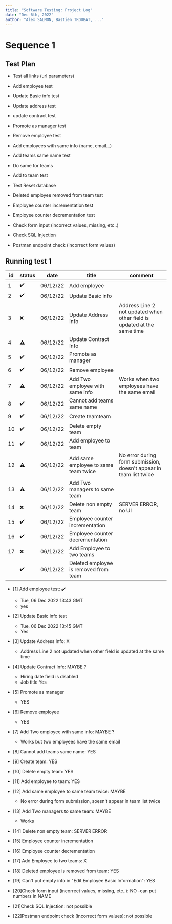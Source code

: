 ```yaml
---
title: "Software Testing: Project Log"
date: "Dec 6th, 2022"
author: "Alex SALMON, Bastien TROUBAT, ..."
---
```


# Sequence 1

## Test Plan 

- Test all links (url parameters)

- Add employee test
- Update Basic info test
- Update address test
- update contract test
- Promote as manager test
- Remove employee test

- Add employees with same info (name, email...)
- Add teams same name test 

- Do same for teams
- Add to team test

- Test Reset database 

- Deleted employee removed from team test 

- Employee counter incrementation test
- Employee counter decrementation test

- Check form input (incorrect values, missing, etc..)

- Check SQL Injection

- Postman endpoint check (incorrect form values) 

## Running test 1

| id  | status             | date     | title                                 | comment                                                                 |
| --- | ------------------ | -------- | ------------------------------------- | ----------------------------------------------------------------------- |
| 1   | :heavy_check_mark: | 06/12/22 | Add employee                          |                                                                         |
| 2   | :heavy_check_mark: | 06/12/22 | Update Basic info                     |                                                                         |
| 3   | :x:                | 06/12/22 | Update Address Info                   | Address Line 2 not updated when other field is updated at the same time |
| 4   | :warning:          | 06/12/22 | Update Contract Info                  |                                                                         |
| 5   | :heavy_check_mark: | 06/12/22 | Promote as manager                    |                                                                         |
| 6   | :heavy_check_mark: | 06/12/22 | Remove employee                       |                                                                         |
| 7   | :warning:          | 06/12/22 | Add Two employee with same info       | Works when two employees have the same email                            |
| 8   | :heavy_check_mark: | 06/12/22 | Cannot add teams same name            |                                                                         |
| 9   | :heavy_check_mark: | 06/12/22 | Create teamteam                       |                                                                         |
| 10  | :heavy_check_mark: | 06/12/22 | Delete empty team                     |                                                                         |
| 11  | :heavy_check_mark: | 06/12/22 | Add employee to team                  |                                                                         |
| 12  | :warning:          | 06/12/22 | Add same employee to same team twice  | No error during form submission, doesn't appear in team list twice      |
| 13  | :warning:          | 06/12/22 | Add Two managers to same team         |                                                                         |
| 14  | :x:                | 06/12/22 | Delete non empty team                 | SERVER ERROR, no UI                                                     |
| 15  | :heavy_check_mark: | 06/12/22 | Employee counter incrementation       |                                                                         |
| 16  | :heavy_check_mark: | 06/12/22 | Employee counter decrementation       |                                                                         |
| 17  | :x:                | 06/12/22 | Add Employee to two teams             |                                                                         |
|     | :heavy_check_mark: | 06/12/22 | Deleted employee is removed from team |                                                                         |


-  [1] Add employee test: :heavy_check_mark:
    - Tue, 06 Dec 2022 13:43 GMT
    - yes

- [2] Update Basic info test
    - Tue, 06 Dec 2022 13:45 GMT
    - Yes

- [3] Update Address Info: X
    - Address Line 2 not updated when other field is updated at the same time
 
- [4] Update Contract Info: MAYBE ?
    - Hiring date field is disabled
    - Job title Yes

- [5] Promote as manager
    - YES

- [6] Remove employee
    - YES

- [7] Add Two employee with same info: MAYBE ?
    - Works but two employees have the same email

- [8] Cannot add teams same name: YES

- [9] Create team: YES

- [10] Delete empty team: YES

- [11] Add employee to team: YES

- [12] Add same employee to same team twice: MAYBE
    - No error during form submission, soesn't appear in team list twice

- [13] Add Two managers to same team: MAYBE
    - Works

- [14] Delete non empty team: SERVER ERROR 

- [15] Employee counter incrementation

- [16] Employee counter decrementation

- [17] Add Employee to two teams: X

- [18] Deleted employee is removed from team: YES

- [19] Can't put empty info in "Edit Employee Basic Information": YES

- [20]Check form input (incorrect values, missing, etc..): NO
    -can put numbers in NAME
    
- [21]Check SQL Injection: not possible

- [22]Postman endpoint check (incorrect form values): not possible
